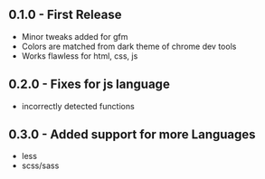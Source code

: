 ## 0.1.0 - First Release
* Minor tweaks added for gfm
* Colors are matched from dark theme of chrome dev tools
* Works flawless for html, css, js

## 0.2.0 - Fixes for js language
* incorrectly detected functions

## 0.3.0 - Added support for more Languages
* less
* scss/sass
